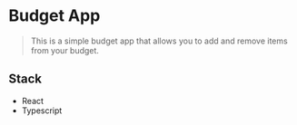 # Budget App

> This is a simple budget app that allows you to add and remove items from your budget.

## Stack

- React
- Typescript
